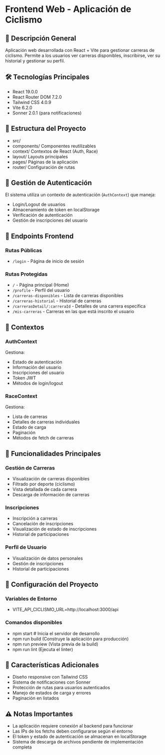 # Frontend Web - Aplicación de Ciclismo

## 🌟 Descripción General
Aplicación web desarrollada con React + Vite para gestionar carreras de ciclismo. Permite a los usuarios ver carreras disponibles, inscribirse, ver su historial y gestionar su perfil.

## 🛠 Tecnologías Principales
- React 19.0.0
- React Router DOM 7.2.0
- Tailwind CSS 4.0.9
- Vite 6.2.0
- Sonner 2.0.1 (para notificaciones)

## 📁 Estructura del Proyecto

- src/
- components/ Componentes reutilizables
- context/ Contextos de React (Auth, Race)
- layout/ Layouts principales
- pages/ Páginas de la aplicación
- router/ Configuración de rutas

## 🔐 Gestión de Autenticación
El sistema utiliza un contexto de autenticación (`AuthContext`) que maneja:
- Login/Logout de usuarios
- Almacenamiento de token en localStorage
- Verificación de autenticación
- Gestión de inscripciones del usuario

## 📍 Endpoints Frontend

### Rutas Públicas
- `/login` - Página de inicio de sesión

### Rutas Protegidas
- `/` - Página principal (Home)
- `/profile` - Perfil del usuario
- `/carreras-disponibles` - Lista de carreras disponibles
- `/carreras-historial` - Historial de carreras
- `/carrerasDetail/:carreraId` - Detalles de una carrera específica
- `/mis-carreras` - Carreras en las que está inscrito el usuario

## 🔄 Contextos

### AuthContext
Gestiona:
- Estado de autenticación
- Información del usuario
- Inscripciones del usuario
- Token JWT
- Métodos de login/logout

### RaceContext
Gestiona:
- Lista de carreras
- Detalles de carreras individuales
- Estado de carga
- Paginación
- Métodos de fetch de carreras

## 🎯 Funcionalidades Principales

### Gestión de Carreras
- Visualización de carreras disponibles
- Filtrado por deporte (ciclismo)
- Vista detallada de cada carrera
- Descarga de información de carreras

### Inscripciones
- Inscripción a carreras
- Cancelación de inscripciones
- Visualización de estado de inscripciones
- Historial de participaciones

### Perfil de Usuario
- Visualización de datos personales
- Gestión de inscripciones
- Historial de participaciones

## 🔧 Configuración del Proyecto

### Variables de Entorno

- VITE_API_CICLISMO_URL=http://localhost:3000/api

### Comandos disponibles

- npm start # Inicia el servidor de desarrollo
- npm run build (Construye la aplicación para producción)
- npm run preview (Vista previa de la build)
- npm run lint (Ejecuta el linter)

## 🚀 Características Adicionales
- Diseño responsive con Tailwind CSS
- Sistema de notificaciones con Sonner
- Protección de rutas para usuarios autenticados
- Manejo de estados de carga y errores
- Paginación en listados

## ⚠️ Notas Importantes
- La aplicación requiere conexión al backend para funcionar
- Las IPs de los fetchs deben configurarse según el entorno
- El token y estado de autenticación se almacenan en localStorage
- Sistema de descarga de archivos pendiente de implementación completa